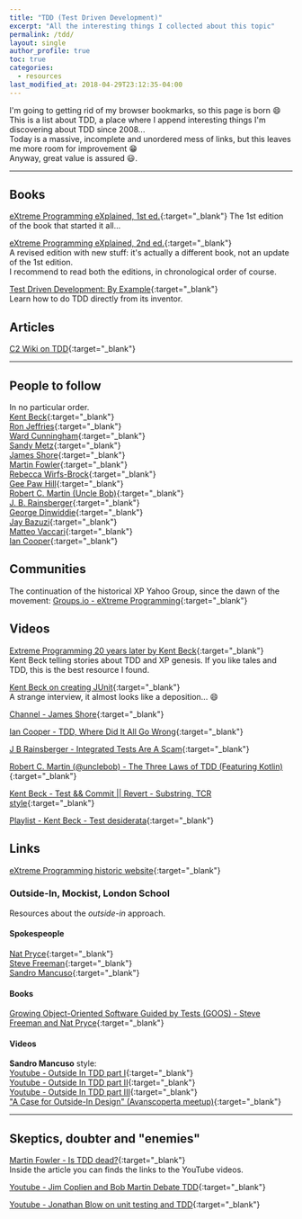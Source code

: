 ```yaml
---
title: "TDD (Test Driven Development)"
excerpt: "All the interesting things I collected about this topic"
permalink: /tdd/
layout: single
author_profile: true
toc: true
categories:
  - resources
last_modified_at: 2018-04-29T23:12:35-04:00
---
```

I'm going to getting rid of my browser bookmarks, so this page is born :smile:   
This is a list about TDD, a place where I append interesting things I'm discovering about TDD since 2008...  
Today is a massive, incomplete and unordered mess of links, but this leaves me more room for improvement :grin:  
Anyway, great value is assured :smiley:.  

---
## Books
[eXtreme Programming eXplained, 1st ed.](https://www.goodreads.com/book/show/1001606.eXtreme_Programming_eXplained_){:target="_blank"}  
The 1st edition of the book that started it all...  

[eXtreme Programming eXplained, 2nd ed.](https://www.goodreads.com/book/show/67833.Extreme_Programming_Explained){:target="_blank"}  
A revised edition with new stuff: it's actually a different book, not an update of the 1st edition.  
I recommend to read both the editions, in chronological order of course.  

[Test Driven Development: By Example](https://www.goodreads.com/book/show/387190.Test_Driven_Development){:target="_blank"}  
Learn how to do TDD directly from its inventor.  


## Articles
[C2 Wiki on TDD](https://wiki.c2.com/?TestDrivenDevelopment){:target="_blank"}  

---
## People to follow
In no particular order.  
[Kent Beck](https://twitter.com/KentBeck){:target="_blank"}  
[Ron Jeffries](https://ronjeffries.com/){:target="_blank"}  
[Ward Cunningham](https://wiki.c2.com/?WardCunningham){:target="_blank"}  
[Sandy Metz](https://sandimetz.com/){:target="_blank"}  
[James Shore](https://www.jamesshore.com/){:target="_blank"}  
[Martin Fowler](https://martinfowler.com/){:target="_blank"}  
[Rebecca Wirfs-Brock](http://www.wirfs-brock.com/blog/){:target="_blank"}  
[Gee Paw Hill](https://www.geepawhill.org/){:target="_blank"}  
[Robert C. Martin (Uncle Bob)](https://twitter.com/unclebobmartin){:target="_blank"}  
[J. B. Rainsberger](https://www.jbrains.ca/){:target="_blank"}  
[George Dinwiddie](http://blog.gdinwiddie.com/){:target="_blank"}  
[Jay Bazuzi](http://jay.bazuzi.com/){:target="_blank"}  
[Matteo Vaccari](https://twitter.com/xpmatteo){:target="_blank"}  
[Ian Cooper](https://twitter.com/ICooper){:target="_blank"}  


## Communities
The continuation of the historical XP Yahoo Group, since the dawn of the movement: 
[Groups.io - eXtreme Programming](https://groups.io/g/extremeprogramming/){:target="_blank"}  


## <i class="fas fa-video"></i> Videos
[<i class="fab fa-youtube"></i> Extreme Programming 20 years later by Kent Beck](https://www.youtube.com/watch?v=cGuTmOUdFbo){:target="_blank"}  
Kent Beck telling stories about TDD and XP genesis. If you like tales and TDD, this is the best resource I found.  

[<i class="fab fa-youtube"></i> Kent Beck on creating JUnit](https://www.youtube.com/watch?v=1zaCvLVU70o){:target="_blank"}  
A strange interview, it almost looks like a deposition... :smile:  

[<i class="fab fa-youtube"></i> Channel - James Shore](https://www.youtube.com/channel/UCMDg-RTfD384BAUw_Eq2hIg){:target="_blank"}  

[<i class="fab fa-youtube"></i> Ian Cooper - TDD, Where Did It All Go Wrong](https://www.youtube.com/watch?v=EZ05e7EMOLM){:target="_blank"}  

[<i class="fab fa-youtube"></i> J B Rainsberger - Integrated Tests Are A Scam](https://www.youtube.com/watch?v=VDfX44fZoMc){:target="_blank"}  

[<i class="fab fa-youtube"></i> Robert C. Martin (@unclebob) - The Three Laws of TDD (Featuring Kotlin)](https://www.youtube.com/watch?v=qkblc5WRn-U){:target="_blank"}  

[<i class="fab fa-youtube"></i> Kent Beck - Test && Commit \|\| Revert - Substring, TCR style](https://www.youtube.com/watch?v=ZrHBVTCbcE0){:target="_blank"}  

[<i class="fab fa-youtube"></i> Playlist - Kent Beck - Test desiderata](https://www.youtube.com/playlist?list=PLlmVY7qtgT_lkbrk9iZNizp978mVzpBKl){:target="_blank"}  


## Links
[eXtreme Programming historic website](http://www.extremeprogramming.org/){:target="_blank"}


### Outside-In, Mockist, London School
Resources about the _outside-in_ approach.  

#### Spokespeople
[Nat Pryce](http://www.natpryce.com/bio.html){:target="_blank"}  
[Steve Freeman](https://twitter.com/sf105){:target="_blank"}  
[Sandro Mancuso](https://codurance.com/publications/author/sandro-mancuso/){:target="_blank"}  

#### Books
[Growing Object-Oriented Software Guided by Tests (GOOS) - Steve Freeman and Nat Pryce](http://www.growing-object-oriented-software.com/){:target="_blank"}  


#### Videos
**Sandro Mancuso** style:   
[Youtube - Outside In TDD part I](https://www.youtube.com/watch?v=XHnuMjah6ps){:target="_blank"}  
[Youtube - Outside In TDD part II](https://www.youtube.com/watch?v=gs0rqDdz3ko){:target="_blank"}  
[Youtube - Outside In TDD part III](https://www.youtube.com/watch?v=R9OAt9AOrzI){:target="_blank"}  
["A Case for Outside-In Design" (Avanscoperta meetup)](https://www.youtube.com/watch?v=8a9k-aX345U){:target="_blank"}  




---
## Skeptics, doubter and "enemies"
[Martin Fowler - Is TDD dead?](https://martinfowler.com/articles/is-tdd-dead/){:target="_blank"}  
Inside the article you can finds the links to the YouTube videos.  

[Youtube - Jim Coplien and Bob Martin Debate TDD](https://www.youtube.com/watch?v=KtHQGs3zFAM){:target="_blank"}  

[Youtube - Jonathan Blow on unit testing and TDD](https://www.youtube.com/watch?v=21JlBOxgGwY){:target="_blank"}  


